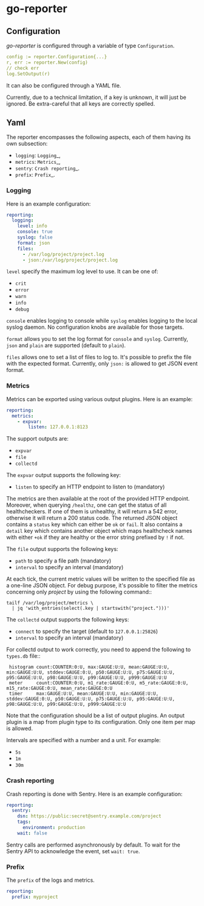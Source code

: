 # go-reporter

## Configuration

*go-reporter* is configured through a variable of type `Configuration`.

```yaml
config := reporter.Configuration{...}
r, err := reporter.New(config)
// check err
log.SetOutput(r)
```

It can also be configured through a YAML file.

Currently, due to a technical limitation, if a key is unknown, it will
just be ignored. Be extra-careful that all keys are correctly spelled.

## Yaml

The reporter encompasses the following aspects, each of them having its
own subsection:

 - ``logging``: `Logging`_,
 - ``metrics``: `Metrics`_,
 - ``sentry``: `Crash reporting`_.
 - ``prefix``: `Prefix`_.

### Logging

Here is an example configuration:

```yaml
reporting:
  logging:
    level: info
    console: true
    syslog: false
    format: json
    files:
      - /var/log/project/project.log
      - json:/var/log/project/project.log
```

``level`` specify the maximum log level to use. It can be one of:

 - ``crit``
 - ``error``
 - ``warn``
 - ``info``
 - ``debug``

``console`` enables logging to console while ``syslog`` enables
logging to the local syslog daemon. No configuration knobs are
available for those targets.

`format` allows you to set the log format for `console` and `syslog`. Currently, `json` and `plain` are supported (default to `plain`).

``files`` allows one to set a list of files to log to. It's possible
to prefix the file with the expected format. Currently, only ``json:``
is allowed to get JSON event format.

### Metrics

Metrics can be exported using various output plugins. Here is an example:

```yaml
reporting:
  metrics:
    - expvar:
        listen: 127.0.0.1:8123
```

The support outputs are:

 - ``expvar``
 - ``file``
 - ``collectd``

The ``expvar`` output supports the following key:

 - ``listen`` to specify an HTTP endpoint to listen to (mandatory)

The metrics are then available at the root of the provided HTTP
endpoint. Moreover, when querying ``/healthz``, one can get the status
of all healthcheckers. If one of them is unhealthy, it will return a
542 error, otherwise it will return a 200 status code. The returned
JSON object contains a ``status`` key which can either be ``ok`` or
``fail``. It also contains a ``detail`` key which contains another
object which maps healthcheck names with either ``+ok`` if they are
healthy or the error string prefixed by ``!`` if not.

The ``file`` output supports the following keys:

 - ``path`` to specify a file path (mandatory)
 - ``interval`` to specify an interval (mandatory)

At each tick, the current metric values will be written to the
specified file as a one-line JSON object. For debug purpose, it's
possible to filter the metrics concerning only *project*
by using the following command::

    tailf /var/log/project/metrics \
      | jq 'with_entries(select(.key | startswith("project.")))'

The ``collectd`` output supports the following keys:

 - ``connect`` to specify the target (default to ``127.0.0.1:25826``)
 - ``interval`` to specify an interval (mandatory)

For collectd output to work correctly, you need to append the
following to ``types.db`` file::

     histogram count:COUNTER:0:U, max:GAUGE:U:U, mean:GAUGE:U:U, min:GAUGE:U:U, stddev:GAUGE:0:U, p50:GAUGE:U:U, p75:GAUGE:U:U, p95:GAUGE:U:U, p98:GAUGE:U:U, p99:GAUGE:U:U, p999:GAUGE:U:U
     meter     count:COUNTER:0:U, m1_rate:GAUGE:0:U, m5_rate:GAUGE:0:U, m15_rate:GAUGE:0:U, mean_rate:GAUGE:0:U
     timer     max:GAUGE:U:U, mean:GAUGE:U:U, min:GAUGE:U:U, stddev:GAUGE:0:U, p50:GAUGE:U:U, p75:GAUGE:U:U, p95:GAUGE:U:U, p98:GAUGE:U:U, p99:GAUGE:U:U, p999:GAUGE:U:U

Note that the configuration should be a list of output plugins. An
output plugin is a map from plugin type to its configuration. Only one
item per map is allowed.

Intervals are specified with a number and a unit. For example:

 - ``5s``
 - ``1m``
 - ``30m``

### Crash reporting

Crash reporting is done with Sentry. Here is an example configuration:

```yaml
reporting:
  sentry:
    dsn: https://public:secret@sentry.example.com/project
    tags:
      environment: production
    wait: false
```

Sentry calls are performed asynchronously by default. To wait for the Sentry
API to acknowledge the event, set `wait: true`.

### Prefix

The ``prefix`` of the logs and metrics.

```yaml
reporting:
  prefix: myproject
```
